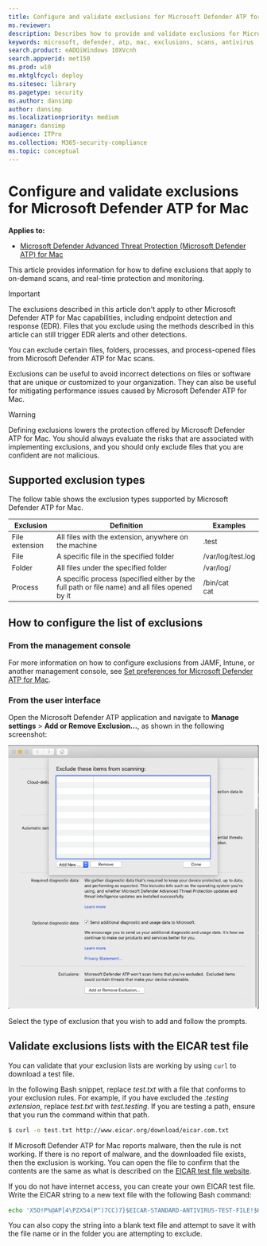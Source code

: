 ```yaml
---
title: Configure and validate exclusions for Microsoft Defender ATP for Mac
ms.reviewer:
description: Describes how to provide and validate exclusions for Microsoft Defender ATP for Mac. Exclusions can be set for files, folders, and processes.
keywords: microsoft, defender, atp, mac, exclusions, scans, antivirus
search.product: eADQiWindows 10XVcnh
search.appverid: met150
ms.prod: w10
ms.mktglfcycl: deploy
ms.sitesec: library
ms.pagetype: security
ms.author: dansimp
author: dansimp
ms.localizationpriority: medium
manager: dansimp
audience: ITPro
ms.collection: M365-security-compliance 
ms.topic: conceptual
---
```


# Configure and validate exclusions for Microsoft Defender ATP for Mac

**Applies to:**

- [Microsoft Defender Advanced Threat Protection (Microsoft Defender ATP) for Mac](microsoft-defender-atp-mac.md)

This article provides information for how to define exclusions that apply to on-demand scans, and real-time protection and monitoring.

>[!IMPORTANT]
>The exclusions described in this article don't apply to other Microsoft Defender ATP for Mac capabilities, including endpoint detection and response (EDR). Files that you exclude using the methods described in this article can still trigger EDR alerts and other detections.

You can exclude certain files, folders, processes, and process-opened files from Microsoft Defender ATP for Mac scans.

Exclusions can be useful to avoid incorrect detections on files or software that are unique or customized to your organization. They can also be useful for mitigating performance issues caused by Microsoft Defender ATP for Mac.

>[!WARNING]
>Defining exclusions lowers the protection offered by Microsoft Defender ATP for Mac. You should always evaluate the risks that are associated with implementing exclusions, and you should only exclude files that you are confident are not malicious.

## Supported exclusion types

The follow table shows the exclusion types supported by Microsoft Defender ATP for Mac.

Exclusion | Definition | Examples
---|---|---
File extension | All files with the extension, anywhere on the machine | .test
File | A specific file in the specified folder | /var/log/test.log
Folder | All files under the specified folder | /var/log/
Process | A specific process (specified either by the full path or file name) and all files opened by it | /bin/cat<br/>cat

## How to configure the list of exclusions

### From the management console

For more information on how to configure exclusions from JAMF, Intune, or another management console, see [Set preferences for Microsoft Defender ATP for Mac](microsoft-defender-atp-mac-preferences.md).

### From the user interface

Open the Microsoft Defender ATP application and navigate to **Manage settings** > **Add or Remove Exclusion...**, as shown in the following screenshot:

![Manage exclusions screenshot](images/MDATP_37_Exclusions.png)

Select the type of exclusion that you wish to add and follow the prompts.

## Validate exclusions lists with the EICAR test file

You can validate that your exclusion lists are working by using `curl` to download a test file.

In the following Bash snippet, replace *test.txt* with a file that conforms to your exclusion rules. For example, if you have excluded the *.testing extension*, replace *test.txt* with *test.testing*. If you are testing a path, ensure that you run the command within that path.

```bash
$ curl -o test.txt http://www.eicar.org/download/eicar.com.txt
```

If Microsoft Defender ATP for Mac reports malware, then the rule is not working. If there is no report of malware, and the downloaded file exists, then the exclusion is working. You can open the file to confirm that the contents are the same as what is described on the [EICAR test file website](http://www.eicar.org/86-0-Intended-use.html).

If you do not have internet access, you can create your own EICAR test file. Write the EICAR string to a new text file with the following Bash command:

```bash
echo 'X5O!P%@AP[4\PZX54(P^)7CC)7}$EICAR-STANDARD-ANTIVIRUS-TEST-FILE!$H+H*' > test.txt
```

You can also copy the string into a blank text file and attempt to save it with the file name or in the folder you are attempting to exclude.
